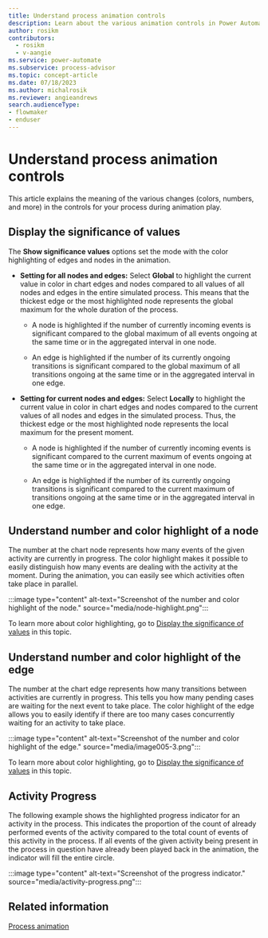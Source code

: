 ```yaml
---
title: Understand process animation controls
description: Learn about the various animation controls in Power Automate Process Mining.
author: rosikm
contributors:
  - rosikm
  - v-aangie
ms.service: power-automate
ms.subservice: process-advisor
ms.topic: concept-article
ms.date: 07/18/2023
ms.author: michalrosik
ms.reviewer: angieandrews
search.audienceType:
- flowmaker
- enduser
---
```


# Understand process animation controls

This article explains the meaning of the various changes (colors, numbers, and more) in the controls for your process during animation play.

## Display the significance of values

The **Show significance values** options set the mode with the color highlighting of edges and nodes in the animation.

- **Setting for all nodes and edges:** Select **Global** to highlight the current value in color in chart edges and nodes compared to all values of all nodes and edges in the entire simulated process. This means that the thickest edge or the most highlighted node represents the global maximum for the whole duration of the process.

    - A node is highlighted if the number of currently incoming events is significant compared to the global maximum of all events ongoing at the same time or in the aggregated interval in one node.

    - An edge is highlighted if the number of its currently ongoing transitions is significant compared to the global maximum of all transitions ongoing at the same time or in the aggregated interval in one edge.

- **Setting for current nodes and edges:** Select **Locally**  to highlight the current value in color in chart edges and nodes compared to the current values of all nodes and edges in the simulated process. Thus, the thickest edge or the most highlighted node represents the local maximum for the present moment.

    - A node is highlighted if the number of currently incoming events is significant compared to the current maximum of events ongoing at the same time or in the aggregated interval in one node.

    - An edge is highlighted if the number of its currently ongoing transitions is significant compared to the current maximum of transitions ongoing at the same time or in the aggregated interval in one edge.

## Understand number and color highlight of a node

The number at the chart node represents how many events of the given activity are currently in progress. The color highlight makes it possible to easily distinguish how many events are dealing with the activity at the moment. During the animation, you can easily see which activities often take place in parallel.

:::image type="content" alt-text="Screenshot of the number and color highlight of the node." source="media/node-highlight.png":::

To learn more about color highlighting, go to [Display the significance of values](#display-the-significance-of-values) in this topic.

## Understand number and color highlight of the edge

The number at the chart edge represents how many transitions between activities are currently in progress. This tells you how many pending cases are waiting for the next event to take place. The color highlight of the edge allows you to easily identify if there are too many cases concurrently waiting for an activity to take place.

:::image type="content" alt-text="Screenshot of the number and color highlight of the edge." source="media/image005-3.png":::

To learn more about color highlighting, go to [Display the significance of values](#display-the-significance-of-values) in this topic.

## Activity Progress

The following example shows the highlighted progress indicator for an activity in the process. This indicates the proportion of the count of already performed events of the activity compared to the total count of events of this activity in the process. If all events of the given activity being present in the process in question have already been played back in the animation, the indicator will fill the entire circle.

:::image type="content" alt-text="Screenshot of the progress indicator." source="media/activity-progress.png":::

## Related information

[Process animation](process-animation.md)
